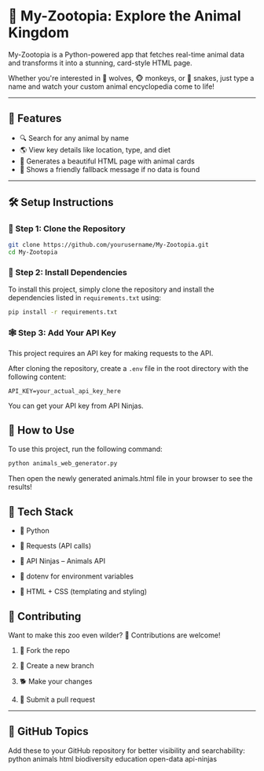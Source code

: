 # 🦊 My-Zootopia: Explore the Animal Kingdom 

My-Zootopia is a Python-powered app that fetches real-time animal data and transforms it into a stunning, card-style HTML page.

Whether you're interested in 🐺 wolves, 🐵 monkeys, or 🐍 snakes, just type a name and watch your custom animal encyclopedia come to life!

---

## 🐾 Features

- 🔍 Search for any animal by name
- 🌎 View key details like location, type, and diet
- 🎨 Generates a beautiful HTML page with animal cards
- 🐙 Shows a friendly fallback message if no data is found

---

## 🛠️ Setup Instructions

### 🦥 Step 1: Clone the Repository

```bash
git clone https://github.com/yourusername/My-Zootopia.git
cd My-Zootopia
```

### 🦝 Step 2: Install Dependencies
To install this project, simply clone the repository and install the 
dependencies listed in `requirements.txt` using:  

```bash
pip install -r requirements.txt
```

### 🕸️ Step 3: Add Your API Key

This project requires an API key for making requests to the API.

After cloning the repository, create a `.env` file in the root directory with the following content:

```plaintext
API_KEY=your_actual_api_key_here
```
You can get your API key from API Ninjas.

## 🐒 How to Use
To use this project, run the following command:

```bash
python animals_web_generator.py
```
Then open the newly generated animals.html file in your browser to see the results!

## 🐻 Tech Stack
- 🐍 Python

- 🐜 Requests (API calls)

- 🦎 API Ninjas – Animals API

- 🐛 dotenv for environment variables

- 🦚 HTML + CSS (templating and styling)

## 🐨 Contributing
Want to make this zoo even wilder? 🦜
Contributions are welcome!

1. 🐣 Fork the repo

2. 🪼 Create a new branch

3. 🐕 Make your changes

4. 🦍 Submit a pull request

---

## 🐘 GitHub Topics
Add these to your GitHub repository for better visibility and searchability:
python animals html biodiversity education open-data api-ninjas
